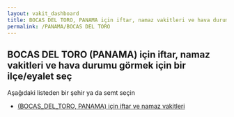 ```yaml
---
layout: vakit_dashboard
title: BOCAS DEL TORO, PANAMA için iftar, namaz vakitleri ve hava durumu - ilçe/eyalet seç
permalink: /PANAMA/BOCAS DEL TORO
---
```


## BOCAS DEL TORO (PANAMA) için iftar, namaz vakitleri ve hava durumu  görmek için bir ilçe/eyalet seç

Aşağıdaki listeden bir şehir ya da semt seçin

* [ (BOCAS_DEL_TORO, PANAMA) için iftar ve namaz vakitleri](/PANAMA/BOCAS_DEL_TORO/)

<script type="text/javascript">
  var GLOBAL_COUNTRY = 'PANAMA';
  var GLOBAL_CITY = 'BOCAS DEL TORO';
  var GLOBAL_STATE = 'BOCAS DEL TORO';
</script>
